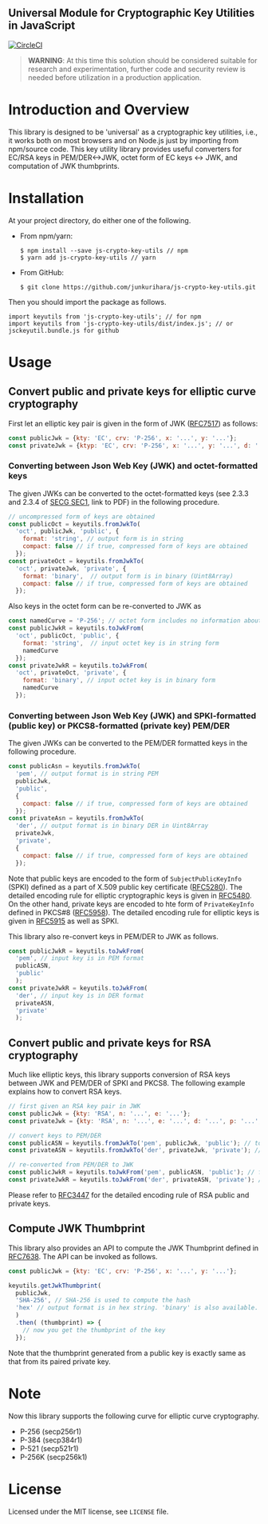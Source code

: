 Universal Module for Cryptographic Key Utilities in JavaScript
--
[![CircleCI](https://circleci.com/gh/junkurihara/js-crypto-key-utils.svg?style=svg)](https://circleci.com/gh/junkurihara/js-crypto-key-utils)

> **WARNING**: At this time this solution should be considered suitable for research and experimentation, further code and security review is needed before utilization in a production application.

# Introduction and Overview
This library is designed to be 'universal' as a cryptographic key utilities, i.e., it works both on most browsers and on Node.js just by importing from npm/source code. This key utility library provides useful converters for EC/RSA keys in PEM/DER<->JWK, octet form of EC keys <-> JWK, and computation of JWK thumbprints.

# Installation
At your project directory, do either one of the following.

- From npm/yarn:
  ```shell
  $ npm install --save js-crypto-key-utils // npm
  $ yarn add js-crypto-key-utils // yarn
  ```
- From GitHub:
  ```shell
  $ git clone https://github.com/junkurihara/js-crypto-key-utils.git
  ```

Then you should import the package as follows.
```shell
import keyutils from 'js-crypto-key-utils'; // for npm
import keyutils from 'js-crypto-key-utils/dist/index.js'; // or jsckeyutil.bundle.js for github
```
  
# Usage
## Convert public and private keys for elliptic curve cryptography
First let an elliptic key pair is given in the form of JWK ([RFC7517](https://tools.ietf.org/html/rfc7517)) as follows:
```javascript
const publicJwk = {kty: 'EC', crv: 'P-256', x: '...', y: '...'};
const privateJwk = {ktyp: 'EC', crv: 'P-256', x: '...', y: '...', d: '...'};
```
### Converting between Json Web Key (JWK) and octet-formatted keys
The given JWKs can be converted to the octet-formatted keys (see 2.3.3 and 2.3.4 of [SECG SEC1](http://www.secg.org/sec1-v2.pdf), link to PDF) in the following procedure.
```javascript
// uncompressed form of keys are obtained
const publicOct = keyutils.fromJwkTo(
  'oct', publicJwk, 'public', {
    format: 'string', // output form is in string
    compact: false // if true, compressed form of keys are obtained
  });  
const privateOct = keyutils.fromJwkTo(
  'oct', privateJwk, 'private', {
    format: 'binary',  // output form is in binary (Uint8Array)
    compact: false // if true, compressed form of keys are obtained
  });
```
Also keys in the octet form can be re-converted to JWK as
```javascript
const namedCurve = 'P-256'; // octet form includes no information about curve. so it must be externally given.
const publicJwkR = keyutils.toJwkFrom(
  'oct', publicOct, 'public', {
    format: 'string',  // input octet key is in string form
    namedCurve
  });
const privateJwkR = keyutils.toJwkFrom(
  'oct', privateOct, 'private', {
    format: 'binary', // input octet key is in binary form  
    namedCurve
  });
```

### Converting between Json Web Key (JWK) and SPKI-formatted (public key) or PKCS8-formatted (private key) PEM/DER
The given JWKs can be converted to the PEM/DER formatted keys in the following procedure.
```javascript
const publicAsn = keyutils.fromJwkTo(
  'pem', // output format is in string PEM
  publicJwk,
  'public',
  {
    compact: false // if true, compressed form of keys are obtained
  });
const privateAsn = keyutils.fromJwkTo(
  'der', // output format is in binary DER in Uint8Array
  privateJwk,
  'private',
  {
    compact: false // if true, compressed form of keys are obtained
  });
```
Note that public keys are encoded to the form of `SubjectPublicKeyInfo` (SPKI) defined as a part of X.509 public key certificate ([RFC5280](https://tools.ietf.org/html/rfc5280)). The detailed encoding rule for elliptic cryptographic keys is given in [RFC5480](https://tools.ietf.org/html/rfc5480). On the other hand, private keys are encoded to hte form of `PrivateKeyInfo` defined in PKCS#8 ([RFC5958](https://tools.ietf.org/html/rfc5958)). The detailed encoding rule for elliptic keys is given in [RFC5915](https://tools.ietf.org/html/rfc5915) as well as SPKI.

This library also re-convert keys in PEM/DER to JWK as follows.
```javascript
const publicJwkR = keyutils.toJwkFrom(
  'pem', // input key is in PEM format
  publicASN,
  'public'
  );
const privateJwkR = keyutils.toJwkFrom(
  'der', // input key is in DER format 
  privateASN,
  'private'
  );
``` 

## Convert public and private keys for RSA cryptography
Much like elliptic keys, this library supports conversion of RSA keys between JWK and PEM/DER of SPKI and PKCS8. The following example explains how to convert RSA keys.
```javascript
// first given an RSA key pair in JWK
const publicJwk = {kty: 'RSA', n: '...', e: '...'};
const privateJwk = {kty: 'RSA', n: '...', e: '...', d: '...', p: '...', q: '...', dp: '...', dq: '...', qi: '...'};

// convert keys to PEM/DER
const publicASN = keyutils.fromJwkTo('pem', publicJwk, 'public'); // to DER
const privateASN = keyutils.fromJwkTo('der', privateJwk, 'private'); // to PEM

// re-converted from PEM/DER to JWK
const publicJwkR = keyutils.toJwkFrom('pem', publicASN, 'public'); // from PEM
const privateJwkR = keyutils.toJwkFrom('der', privateASN, 'private'); // from der
```
Please refer to [RFC3447](https://tools.ietf.org/html/rfc3447) for the detailed encoding rule of RSA public and private keys. 

## Compute JWK Thumbprint
This library also provides an API to compute the JWK Thumbprint defined in [RFC7638](https://tools.ietf.org/html/rfc7638). The API can be invoked as follows.
```javascript
const publicJwk = {kty: 'EC', crv: 'P-256', x: '...', y: '...'};

keyutils.getJwkThumbprint(
  publicJwk,
  'SHA-256', // SHA-256 is used to compute the hash
  'hex' // output format is in hex string. 'binary' is also available.
  ) 
  .then( (thumbprint) => {
    // now you get the thumbprint of the key
  });
```
Note that the thumbprint generated from a public key is exactly same as that from its paired private key.

# Note
Now this library supports the following curve for elliptic curve cryptography.
- P-256 (secp256r1)
- P-384 (secp384r1)
- P-521 (secp521r1)
- P-256K (secp256k1)

# License
Licensed under the MIT license, see `LICENSE` file.